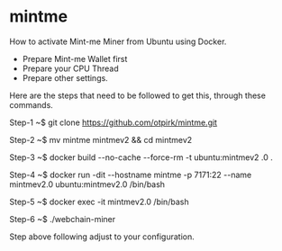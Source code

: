 # mintme
How to activate Mint-me Miner from Ubuntu using Docker.
- Prepare Mint-me Wallet first
- Prepare your CPU Thread
- Prepare other settings.

Here are the steps that need to be followed to get this, through these commands.

Step-1
~$ git clone https://github.com/otpirk/mintme.git

Step-2
~$ mv mintme mintmev2 && cd mintmev2

Step-3
~$ docker build --no-cache --force-rm -t ubuntu:mintmev2 .0 .

Step-4
~$ docker run -dit --hostname mintme -p 7171:22 --name mintmev2.0 ubuntu:mintmev2.0 /bin/bash

Step-5
~$ docker exec -it mintmev2.0 /bin/bash

Step-6
~$ ./webchain-miner


Step above following adjust to your configuration.
